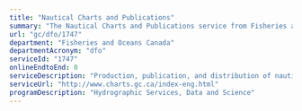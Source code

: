 ```yaml
---
title: "Nautical Charts and Publications"
summary: "The Nautical Charts and Publications service from Fisheries and Oceans Canada is not available end-to-end online, according to the GC Service Inventory."
url: "gc/dfo/1747"
department: "Fisheries and Oceans Canada"
departmentAcronym: "dfo"
serviceId: "1747"
onlineEndtoEnd: 0
serviceDescription: "Production, publication, and distribution of nautical charts and publications. Most products distributed through a network of authorized dealers."
serviceUrl: "http://www.charts.gc.ca/index-eng.html"
programDescription: "Hydrographic Services, Data and Science"
---
```

